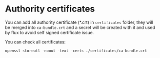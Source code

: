 # Authority certificates

You can add all authority certificate (\*.crt) in `certificates` folder, they will be merged into `ca-bundle.crt` and a secret will be created with it and used by flux to avoid self signed certificate issue.

You can check all certificates:

```shell
openssl storeutl -noout -text -certs ./certificates/ca-bundle.crt
```
